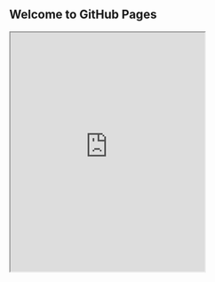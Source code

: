 ## Welcome to GitHub Pages

<iframe width = "350" height = "430" allow = "micrófono;" src = "https://console.dialogflow.com/api-client/demo/embedded/e4670128-78c3-444c-b3ed-c2105c5610c2"> </iframe>
